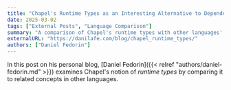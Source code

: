```yaml
---
title: "Chapel's Runtime Types as an Interesting Alternative to Dependent Types"
date: 2025-03-02
tags: ["External Posts", "Language Comparison"]
summary: "A comparison of Chapel's runtime types with other languages' type systems"
externalURL: "https://danilafe.com/blog/chapel_runtime_types/"
authors: ["Daniel Fedorin"]
---
```


In this post on his personal blog,
[Daniel Fedorin]({{< relref "authors/daniel-fedorin.md" >}}) examines Chapel's
notion of _runtime types_ by comparing it to related concepts in other languages.
